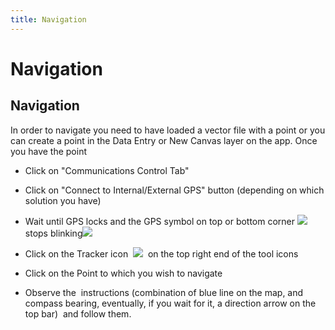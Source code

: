 ```yaml
---
title: Navigation
---
```


Navigation
=======================================================


Navigation
----------

In order to navigate you need to have loaded a vector file with a point
or you can create a point in the Data Entry or New Canvas layer on the
app. Once you have the point

-   Click on "Communications Control Tab"

-   Click on "Connect to Internal/External GPS" button (depending on
    which solution you have)

-   Wait until GPS locks and the GPS symbol on top or bottom
    corner ![](https://lh4.googleusercontent.com/3cr5upu6OO7AkYQj8MkUm8I5PIqsiKyoEClkwIzHMGAj6Jh5GQoAQlKdgSyy1fKgCirdPhYkyUyhS5Eo4XrN7_ycxY4_Q1V-rGfnkmPz9ohImNTwzyDm7_dLpg)    stops
    blinking![](https://lh5.googleusercontent.com/4f6fDvZUGY1kYrLB89HiPrcxtzk5LvhRaJmG8HuIz_wlYLlnZreyKhr2NcaZDRDrmBCSZ7wVXuVG24nfwOW_QuMpI_vJqpMbUUir1T5f4_HrI4LtDCQjNvqe4Q)     

-   Click on the Tracker icon
     ![](https://lh3.googleusercontent.com/8cvZLMpakDtuhCy1VG4pyFNlW2EDjXO3_FMddyAcMmUFRWMeQCvS5qpjQHJguBzDo8JUHKtIKNQUcA3oNCtuNX3mQCXc7DUhdusBgjGaSXX1affI0Q0p5UaL)     on
    the top right end of the tool icons

-   Click on the Point to which you wish to navigate

-   Observe the  instructions (combination of blue line on the map, and
    compass bearing, eventually, if you wait for it, a direction arrow
    on the top bar)  and follow them.

 

</div>

